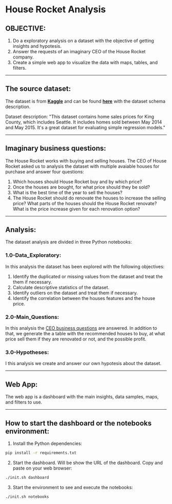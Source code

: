 # House Rocket Analysis
## OBJECTIVE:
1. Do a exploratory analysis on a dataset with the objective of getting insights and hypotesis.
2. Answer the requests of an imaginary CEO of the House Rocket company.
3. Create a simple web app to visualize the data with maps, tables, and filters.
---

## The source dataset:
The dataset is from **[Kaggle](https://www.kaggle.com)** and can be found **[here](https://www.kaggle.com/harlfoxem/housesalesprediction)** with the dataset schema description.

Dataset description: "This dataset contains home sales prices for King County, which includes Seattle. It includes homes sold between May 2014 and May 2015.
It's a great dataset for evaluating simple regression models."

---

## Imaginary business questions:
The House Rocket works with buying and selling houses. The CEO of House Rocket asked us to analysis the dataset with multiple avaiable houses for purchase and answer four questions:
1. Which houses should House Rocket buy and by which price?
2. Once the houses are bought, for what price should they be sold?
3. What is the best time of the year to sell the houses?
4. The House Rocket should do renovate the houses to increase the selling price? What parts of the houses should the House Rocket renovate? What is the price increase given for each renovation option?
---

## Analysis:
The dataset analysis are divided in three Python notebooks:

### 1.0-Data_Exploratory:
In this analysis the dataset has been explored with the following objectives:
1. Identify the duplicated or missing values from the dataset and treat the them if necessary.
2. Calculate descriptive statistics of the dataset.
3. Identify outliers on the dataset and treat them if necessary.
4. Identify the correlation between the houses features and the house price.

### 2.0-Main_Questions:
In this analysis the [CEO business questions](#imaginary-business-questions) are answered. In addition to that, we generate the a table with the recommended houses to buy, at what price sell them if they are renovated or not, and the possible profit.

### 3.0-Hypotheses:
I this analysis we create and answer our own hypotesis about the dataset.

---
## Web App:
The web app is a dashboard with the main insights, data samples, maps, and filters to use.

---
## How to start the dashboard or the notebooks environment:
1. Install the Python dependencies:
```sh
pip install -r requirements.txt
```
2. Start the dashboard. Will be show the URL of the dashboard. Copy and paste on your web browser:
```sh
./init.sh dashboard
```
3. Start the environment to see and execute the notebooks:
```sh
./init.sh notebooks
```
